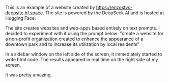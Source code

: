 This is an example of a website created by https://enzostvs-deepsite.hf.space. The site is powered by the DeepSeek AI and is hosted at Hugging Face. 

The site creates websites and web-apps based entirely on text prompts. I decided to experiment with it using the prompt below: 
"create a website for a non-profit organization created to enhance the appearance of a downtown park and to increase its utilization by local residents"

 In a sidebar window on the left side of the screen, it immediately started to write html code. The results appeared in real time on the right side of my screen.

 It was pretty amazing.
